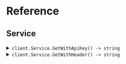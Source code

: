 # Reference
## Service
<details><summary><code>client.Service.GetWithApiKey() -> string</code></summary>
<dl>
<dd>

#### 📝 Description

<dl>
<dd>

<dl>
<dd>

GET request with custom api key
</dd>
</dl>
</dd>
</dl>

#### 🔌 Usage

<dl>
<dd>

<dl>
<dd>

```go
client.Service.GetWithApiKey(
        context.TODO(),
    )
}
```
</dd>
</dl>
</dd>
</dl>


</dd>
</dl>
</details>

<details><summary><code>client.Service.GetWithHeader() -> string</code></summary>
<dl>
<dd>

#### 📝 Description

<dl>
<dd>

<dl>
<dd>

GET request with custom api key
</dd>
</dl>
</dd>
</dl>

#### 🔌 Usage

<dl>
<dd>

<dl>
<dd>

```go
client.Service.GetWithHeader(
        context.TODO(),
        &fern.HeaderAuthRequest{
            XEndpointHeader: "X-Endpoint-Header",
        },
    )
}
```
</dd>
</dl>
</dd>
</dl>

#### ⚙️ Parameters

<dl>
<dd>

<dl>
<dd>

**xEndpointHeader:** `string` — Specifies the endpoint key.
    
</dd>
</dl>
</dd>
</dl>


</dd>
</dl>
</details>
